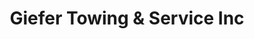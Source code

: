 ---
title: "Giefer Towing & Service Inc"
url: /vernon-center/giefer-towing-and-service-inc/
shop: car repair
---